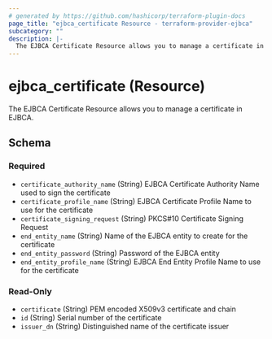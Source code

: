 ```yaml
---
# generated by https://github.com/hashicorp/terraform-plugin-docs
page_title: "ejbca_certificate Resource - terraform-provider-ejbca"
subcategory: ""
description: |-
  The EJBCA Certificate Resource allows you to manage a certificate in EJBCA.
---
```


# ejbca_certificate (Resource)

The EJBCA Certificate Resource allows you to manage a certificate in EJBCA.



<!-- schema generated by tfplugindocs -->
## Schema

### Required

- `certificate_authority_name` (String) EJBCA Certificate Authority Name used to sign the certificate
- `certificate_profile_name` (String) EJBCA Certificate Profile Name to use for the certificate
- `certificate_signing_request` (String) PKCS#10 Certificate Signing Request
- `end_entity_name` (String) Name of the EJBCA entity to create for the certificate
- `end_entity_password` (String) Password of the EJBCA entity
- `end_entity_profile_name` (String) EJBCA End Entity Profile Name to use for the certificate

### Read-Only

- `certificate` (String) PEM encoded X509v3 certificate and chain
- `id` (String) Serial number of the certificate
- `issuer_dn` (String) Distinguished name of the certificate issuer


